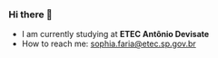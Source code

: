 ### Hi there 👋

- I am currently studying at **ETEC Antônio Devisate**
- How to reach me: sophia.faria@etec.sp.gov.br


